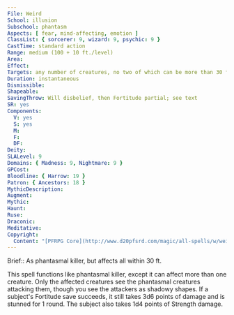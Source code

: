```yaml
---
File: Weird
School: illusion
Subschool: phantasm
Aspects: [ fear, mind-affecting, emotion ]
ClassList: { sorcerer: 9, wizard: 9, psychic: 9 }
CastTime: standard action
Range: medium (100 + 10 ft./level)
Area: 
Effect: 
Targets: any number of creatures, no two of which can be more than 30 ft. apart
Duration: instantaneous
Dismissible: 
Shapeable: 
SavingThrow: Will disbelief, then Fortitude partial; see text
SR: yes
Components:
  V: yes
  S: yes
  M: 
  F: 
  DF: 
Deity: 
SLALevel: 9
Domains: { Madness: 9, Nightmare: 9 }
GPCost: 
Bloodline: { Harrow: 19 }
Patron: { Ancestors: 18 }
MythicDescription: 
Augment: 
Mythic: 
Haunt: 
Ruse: 
Draconic: 
Meditative: 
Copyright:
  Content: "[PFRPG Core](http://www.d20pfsrd.com/magic/all-spells/w/weird)"
---
```

Brief:: As phantasmal killer, but affects all within 30 ft.

This spell functions like phantasmal killer, except it can affect more than one creature. Only the affected creatures see the phantasmal creatures attacking them, though you see the attackers as shadowy shapes.  If a subject's Fortitude save succeeds, it still takes 3d6 points of damage and is stunned for 1 round. The subject also takes 1d4 points of Strength damage.
